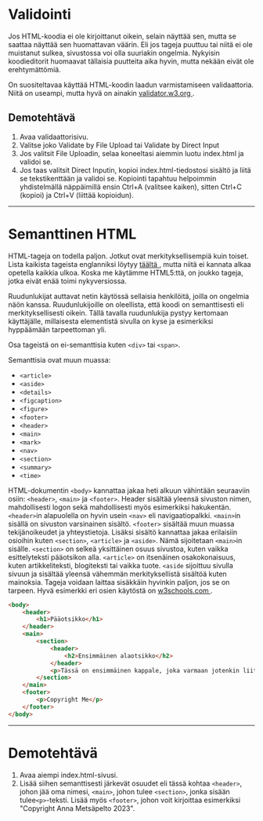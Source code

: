 # Validointi

Jos HTML-koodia ei ole kirjoittanut oikein, selain näyttää sen, mutta se saattaa näyttää sen huomattavan väärin. Eli jos tageja puuttuu tai niitä ei ole muistanut sulkea, sivustossa voi olla suuriakin ongelmia. Nykyisin koodieditorit huomaavat tällaisia puutteita aika hyvin, mutta nekään eivät ole erehtymättömiä.

On suositeltavaa käyttää HTML-koodin laadun varmistamiseen validaattoria. Niitä on useampi, mutta hyvä on ainakin [ validator.w3.org ](https://validator.w3.org/). 


## Demotehtävä

1. Avaa validaattorisivu.
2. Valitse joko Validate by File Upload tai Validate by Direct Input
3. Jos valitsit File Uploadin, selaa koneeltasi aiemmin luotu index.html ja validoi se.
4. Jos taas valitsit Direct Inputin, kopioi index.html-tiedostosi sisältö ja liitä se tekstikenttään ja validoi se. Kopiointi tapahtuu helpoimmin yhdistelmällä näppäimillä ensin Ctrl+A (valitsee kaiken), sitten Ctrl+C (kopioi) ja Ctrl+V (liittää kopioidun).

---


# Semanttinen HTML

HTML-tageja on todella paljon. Jotkut ovat merkityksellisempiä kuin toiset. Lista kaikista tageista englanniksi löytyy [ täältä ](https://www.w3schools.com/TAGS/default.asp), mutta niitä ei kannata alkaa opetella kaikkia ulkoa. Koska me käytämme HTML5:ttä, on joukko tageja, jotka eivät enää toimi nykyversiossa.

Ruudunlukijat auttavat netin käytössä sellaisia henkilöitä, joilla on ongelmia näön kanssa. Ruudunlukijoille on oleellista, että koodi on semanttisesti eli merkityksellisesti oikein. Tällä tavalla ruudunlukija pystyy kertomaan käyttäjälle, millaisesta elementistä sivulla on kyse ja esimerkiksi hyppäämään tarpeettoman yli.

Osa tageistä on ei-semanttisia kuten ``<div>`` tai ``<span>``.

Semanttisia ovat muun muassa:
- ``<article>``
- ``<aside>``
- ``<details>``
- ``<figcaption>``
- ``<figure>``
- ``<footer>``
- ``<header>``
- ``<main>``
- ``<mark>``
- ``<nav>``
- ``<section>``
- ``<summary>``
- ``<time>``

HTML-dokumentin ``<body>`` kannattaa jakaa heti alkuun vähintään seuraaviin osiin: ``<header>``, ``<main>`` ja ``<footer>``. Header sisältää yleensä sivuston nimen, mahdollisesti logon sekä mahdollisesti myös esimerkiksi hakukentän. ``<header>``in alapuolella on hyvin usein ``<nav>`` eli navigaatiopalkki. ``<main>``in sisällä on sivuston varsinainen sisältö. ``<footer>`` sisältää muun muassa tekijänoikeudet ja yhteystietoja. Lisäksi sisältö kannattaa jakaa erilaisiin osioihin kuten ``<section>``, ``<article>`` ja ``<aside>``. Nämä sijoitetaan ``<main>``in sisälle. ``<section>`` on selkeä yksittäinen osuus sivustoa, kuten vaikka esittelyteksti pääotsikon alla. ``<article>`` on itsenäinen osakokonaisuus, kuten artikkeliteksti, blogiteksti tai vaikka tuote. ``<aside`` sijoittuu sivulla sivuun ja sisältää yleensä vähemmän merkityksellistä sisältöä kuten mainoksia. Tageja voidaan laittaa sisäkkäin hyvinkin paljon, jos se on tarpeen. Hyvä esimerkki eri osien käytöstä on [ w3schools.com ](https://www.w3schools.com/html/default.asp).

```HTML 
<body>
    <header>
        <h1>Pääotsikko</h1>
    </header>
    <main>
        <section>
            <header>
                <h2>Ensimmäinen alaotsikko</h2>
            </header>        
            <p>Tässä on ensimmäinen kappale, joka varmaan jotenkin liittyy alaotsikkoon.</p>
        </section>
    </main>
    <footer>
        <p>Copyright Me</p>
    </footer>
</body>
```

---

# Demotehtävä

1. Avaa aiempi index.html-sivusi.
2. Lisää siihen semanttisesti järkevät osuudet eli tässä kohtaa ``<header>``, johon jää oma nimesi, ``<main>``, johon tulee ``<section>``, jonka sisään tulee``<p>``-teksti. Lisää myös ``<footer>``, johon voit kirjoittaa esimerkiksi "Copyright Anna Metsäpelto 2023".